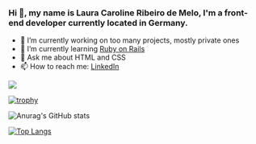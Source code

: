 ### Hi 👋, my name is Laura Caroline Ribeiro de Melo, I'm a front-end developer currently located in Germany.

- 🔭 I’m currently working on too many projects, mostly private ones
- 🌱 I’m currently learning [Ruby on Rails](https://rubyonrails.org/)
- 💬 Ask me about HTML and CSS
- 📫 How to reach me: [LinkedIn](https://www.linkedin.com/in/laura-melo/)

![](https://komarev.com/ghpvc/?username=Hanawa02)

[![trophy](https://github-profile-trophy.vercel.app/?username=Hanawa02&theme=onedark)](https://github.com/ryo-ma/github-profile-trophy)

![Anurag's GitHub stats](https://github-readme-stats.vercel.app/api?username=Hanawa02&show_icons=true&theme=dark)

[![Top Langs](https://github-readme-stats.vercel.app/api/top-langs/?username=Hanawa02&layout=compact)](https://github.com/anuraghazra/github-readme-stats)

<!--
**Hanawa02/Hanawa02** is a ✨ _special_ ✨ repository because its `README.md` (this file) appears on your GitHub profile.

Here are some ideas to get you started:

- 🔭 I’m currently working on ...
- 🌱 I’m currently learning ...
- 👯 I’m looking to collaborate on ...
- 🤔 I’m looking for help with ...
- 💬 Ask me about ...
- 📫 How to reach me: ...
- 😄 Pronouns: ...
- ⚡ Fun fact: ...
-->
